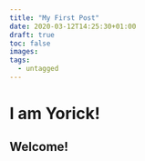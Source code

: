 ```yaml
---
title: "My First Post"
date: 2020-03-12T14:25:30+01:00
draft: true
toc: false
images:
tags: 
  - untagged
---
```


# I am Yorick!

## Welcome!

